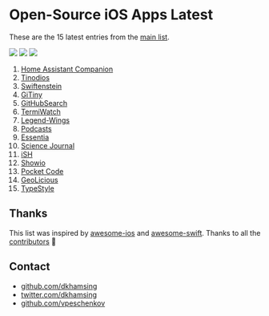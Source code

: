 # Open-Source iOS Apps Latest

These are the 15 latest entries from the [main list](https://github.com/dkhamsing/open-source-ios-apps).

![](https://img.shields.io/badge/Projects-875-green.svg) [![](https://img.shields.io/badge/Twitter-@opensourceios-blue.svg)](https://twitter.com/opensourceios) ![](https://img.shields.io/badge/Updated-June%20%201,%202019-lightgrey.svg)
1. [Home Assistant Companion](https://github.com/home-assistant/home-assistant-iOS)
2. [Tinodios](https://github.com/tinode/ios)
3. [Swiftenstein](https://github.com/nicklockwood/Swiftenstein)
4. [GiTiny](https://github.com/k-lpmg/GiTiny)
5. [GitHubSearch](https://github.com/Karambirov/GitHubSearch)
6. [TermiWatch](https://github.com/kuglee/TermiWatch)
7. [Legend-Wings](https://github.com/woguan/Legend-Wings)
8. [Podcasts](https://github.com/Karambirov/Podcasts)
9. [Essentia](https://github.com/essentiaone/Essentia-iOS)
10. [Science Journal](https://github.com/google/science-journal-ios)
11. [iSH](https://github.com/tbodt/ish)
12. [Showio](https://github.com/madyanov/showio-app)
13. [Pocket Code](https://github.com/catrobat/catty)
14. [GeoLicious](https://github.com/da3x/GeoLicious)
15. [TypeStyle](https://github.com/ebelinski/typestyle-ios)

## Thanks

This list was inspired by [awesome-ios](https://github.com/vsouza/awesome-ios) and [awesome-swift](https://github.com/matteocrippa/awesome-swift). Thanks to all the [contributors](https://github.com/dkhamsing/open-source-ios-apps/graphs/contributors) 🎉 

## Contact

- [github.com/dkhamsing](https://github.com/dkhamsing)
- [twitter.com/dkhamsing](https://twitter.com/dkhamsing)
- [github.com/vpeschenkov](https://github.com/vpeschenkov)
